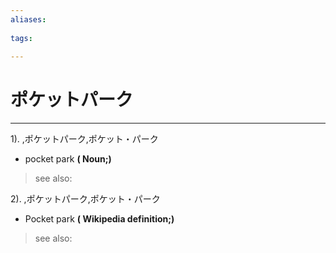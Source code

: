 ```yaml
---
aliases:
    
tags:
    
---
```


# ポケットパーク
---
1).
,ポケットパーク,ポケット・パーク

- pocket park
**( Noun;)**
> see also: 
            
2).
,ポケットパーク,ポケット・パーク

- Pocket park
**( Wikipedia definition;)**
> see also: 
            